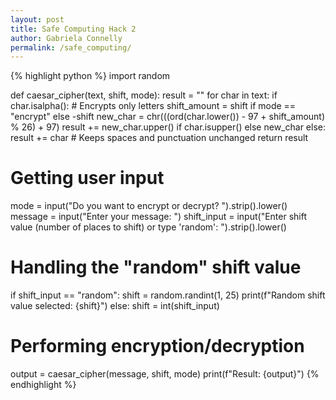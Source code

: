 ```yaml
---
layout: post
title: Safe Computing Hack 2
author: Gabriela Connelly
permalink: /safe_computing/
---
```


{% highlight python %}
import random

def caesar_cipher(text, shift, mode):
    result = ""
    for char in text:
        if char.isalpha():  # Encrypts only letters
            shift_amount = shift if mode == "encrypt" else -shift
            new_char = chr(((ord(char.lower()) - 97 + shift_amount) % 26) + 97)
            result += new_char.upper() if char.isupper() else new_char
        else:
            result += char  # Keeps spaces and punctuation unchanged
    return result

# Getting user input
mode = input("Do you want to encrypt or decrypt? ").strip().lower()
message = input("Enter your message: ")
shift_input = input("Enter shift value (number of places to shift) or type 'random': ").strip().lower()

# Handling the "random" shift value
if shift_input == "random":
    shift = random.randint(1, 25)
    print(f"Random shift value selected: {shift}")
else:
    shift = int(shift_input)

# Performing encryption/decryption
output = caesar_cipher(message, shift, mode)
print(f"Result: {output}")
{% endhighlight %}
